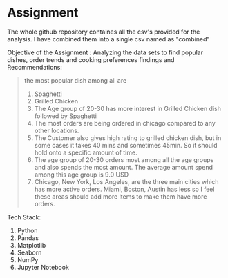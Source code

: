# Assignment
The whole github repository containes all the csv's provided for the analysis.
I have combined them into a single csv named as "combined"

Objective of the Assignment :
Analyzing the data sets to find popular dishes, order trends and cooking preferences
findings and Recommendations:
> the most popular dish among all are
> 1. Spaghetti
> 2. Grilled Chicken
> 3. The Age group of 20-30 has more interest in Grilled Chicken dish followed by Spaghetti
> 4. The most orders are being ordered in chicago compared to any other locations.
> 5. The Customer also gives high rating to grilled chicken dish, but in some cases it takes 40 mins and sometimes 45min. So it should hold onto a specific amount of time.
> 6. The age group of 20-30 orders most among all the age groups and also spends the most amount. The average amount spend among this age group is 9.0 USD
> 7. Chicago, New York, Los Angeles, are the three main cities which has more active orders. Miami, Boston, Austin has less so I feel these areas should add more items to make them have more orders.



Tech Stack:
1. Python
2. Pandas
3. Matplotlib
4. Seaborn
5. NumPy
6. Jupyter Notebook
